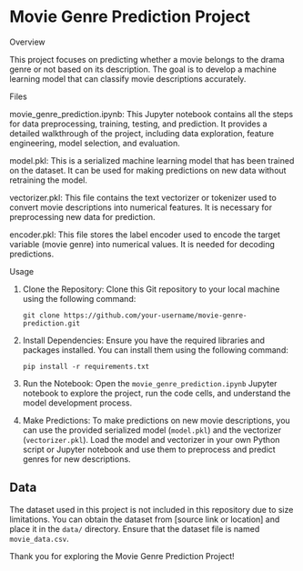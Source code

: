 # Movie Genre Prediction Project

Overview

This project focuses on predicting whether a movie belongs to the drama genre or not based on its description. The goal is to develop a machine learning model that can classify movie descriptions accurately.

Files

movie_genre_prediction.ipynb: This Jupyter notebook contains all the steps for data preprocessing, training, testing, and prediction. It provides a detailed walkthrough of the project, including data exploration, feature engineering, model selection, and evaluation.

model.pkl: This is a serialized machine learning model that has been trained on the dataset. It can be used for making predictions on new data without retraining the model.

vectorizer.pkl: This file contains the text vectorizer or tokenizer used to convert movie descriptions into numerical features. It is necessary for preprocessing new data for prediction.

encoder.pkl: This file stores the label encoder used to encode the target variable (movie genre) into numerical values. It is needed for decoding predictions.

Usage

1. Clone the Repository: Clone this Git repository to your local machine using the following command:

   ```
   git clone https://github.com/your-username/movie-genre-prediction.git
   ```

2. Install Dependencies: Ensure you have the required libraries and packages installed. You can install them using the following command:

   ```
   pip install -r requirements.txt
   ```

3. Run the Notebook: Open the `movie_genre_prediction.ipynb` Jupyter notebook to explore the project, run the code cells, and understand the model development process.

4. Make Predictions: To make predictions on new movie descriptions, you can use the provided serialized model (`model.pkl`) and the vectorizer (`vectorizer.pkl`). Load the model and vectorizer in your own Python script or Jupyter notebook and use them to preprocess and predict genres for new descriptions.

## Data

The dataset used in this project is not included in this repository due to size limitations. 
You can obtain the dataset from [source link or location] and place it in the `data/` directory. Ensure that the dataset file is named `movie_data.csv`.




Thank you for exploring the Movie Genre Prediction Project!
